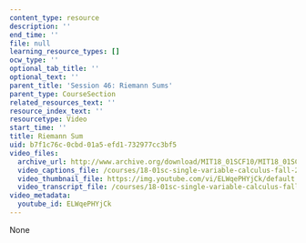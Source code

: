 ```yaml
---
content_type: resource
description: ''
end_time: ''
file: null
learning_resource_types: []
ocw_type: ''
optional_tab_title: ''
optional_text: ''
parent_title: 'Session 46: Riemann Sums'
parent_type: CourseSection
related_resources_text: ''
resource_index_text: ''
resourcetype: Video
start_time: ''
title: Riemann Sum
uid: b7f1c76c-0cbd-01a5-efd1-732977cc3bf5
video_files:
  archive_url: http://www.archive.org/download/MIT18_01SCF10/MIT18_01SCF10Rec_37_300k.mp4
  video_captions_file: /courses/18-01sc-single-variable-calculus-fall-2010/8f60e0cf9b5d5bc1962fabc081a84c68_ELWqePHYjCk.vtt
  video_thumbnail_file: https://img.youtube.com/vi/ELWqePHYjCk/default.jpg
  video_transcript_file: /courses/18-01sc-single-variable-calculus-fall-2010/16b0fb222423a2f7192a9db97fab515e_ELWqePHYjCk.pdf
video_metadata:
  youtube_id: ELWqePHYjCk
---
```

None

